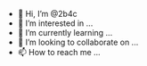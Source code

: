 - 👋 Hi, I’m @2b4c
- 👀 I’m interested in ...
- 🌱 I’m currently learning ...
- 💞️ I’m looking to collaborate on ...
- 📫 How to reach me ...

<!---
2b4c/2b4c is a ✨ special ✨ repository because its `README.md` (this file) appears on your GitHub profile.
You can click the Preview link to take a look at your changes.
--->
